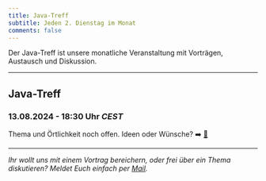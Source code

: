 ```yaml
---
title: Java-Treff
subtitle: Jeden 2. Dienstag im Monat
comments: false
---
```


Der Java-Treff ist unsere monatliche Veranstaltung mit Vorträgen, Austausch und Diskussion.

---

## Java-Treff
### 13.08.2024 - 18:30 Uhr *CEST*

Thema und Örtlichkeit noch offen. Ideen oder Wünsche? ➡️ [📧](mailto:info@jug-in.bayern)

---

*Ihr wollt uns mit einem Vortrag bereichern, oder frei über ein Thema diskutieren?
Meldet Euch einfach per [Mail](mailto:info@jug-in.bayern).*
